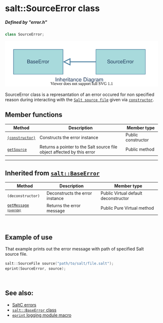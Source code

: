 # salt::SourceError class
##### Defined by "error.h"
```cpp
class SourceError;
```
![SourceError Inheritance](../../../__assets__/errors/SourceError/inheritance.drawio.svg)

SourceError class is a represantation of an error occured for non specified reason during interacting with the [`Salt source file`](<source-file-link-placeholder>) given via [`constructor`](constructor.md).
<br>

## Member functions
| Method | Description | Member type |
|--------|-------------|------------------|
| [`(constructor)`](constructor.md) | Constructs the error instance | Public constructor |
| [`getSource`](getSource.md) | Returns a pointer to the Salt source file object affected by this error | Public method |
_______________________________________________________________________________
## Inherited from [`salt::BaseError`](../BaseError/README.md)
| Method | Description | Member type |
|--------|-------------|------------------|
| `(deconstructor)` | Deconstructs the error instance | Public Virtual default deconstructor |
| [`getMessage`](../BaseError/getMessage.md) <sub><sup>[(override)](getMessage.md)</sup></sub> | Returns the error message | Public Pure Virtual method |
<br>

## Example of use
That example prints out the error message with path of specified Salt source file.
```cpp
salt::SourceFile source("path/to/salt/file.salt");
eprint(SourceError, source);
```
<br>

## See also:
+ [SaltC errors](../README.md)
+ [`salt::BaseError` class](../BaseError/README.md)
+ [`eprint` logging module macro](<eprint-link-placeholder>)
